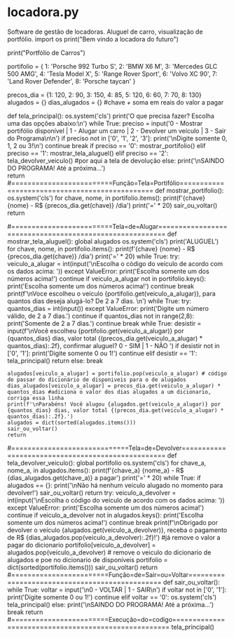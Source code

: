 # locadora.py
Software de gestão de locadoras. Aluguel de carro, visualização de portfólio.
import os
print("Bem vindo a locadora do futuro")

print("Portfólio de Carros")

portifolio = {
            1:  'Porsche 992 Turbo S',
            2:  'BMW X6 M',
            3:  'Mercedes GLC 500 AMG',
            4:  'Tesla Model X',
            5:  'Range Rover Sport',
            6:  'Volvo XC 90',
            7:  'Land Rover Defender',
            8:  'Porsche taycan' 
}

precos_dia = {1: 120, 2: 90, 3: 150, 4: 85, 5: 120, 6: 60, 7: 70, 8: 130}
alugados = {}
dias_alugados = {} #chave + soma em reais do valor a pagar

def tela_principal():
    os.system('cls')
    print('O que precisa fazer? Escolha uma das opções abaixo:\n')
    while True:
        preciso = input('0 - Mostrar portifólio disponível | 1 - Alugar um carro | 2 - Devolver um veículo | 3 - Sair do Programa\n\n')
        if preciso not in ['0', '1', '2', '3']:
            print('\nDigite somente 0, 1, 2 ou 3!\n')
            continue
        break
    if preciso == '0':
        mostrar_portifolio()
    elif preciso == '1':
        mostrar_tela_aluguel()
    elif preciso  == '2':
        tela_devolver_veiculo()
        #por aqui a tela de devolução
    else:
        print('\nSAINDO DO PROGRAMA! Até a próxima...')   
        return
#=========================Função=Tela=Portifólio===============================================
def mostrar_portifolio():
    os.system('cls')
    for chave, nome, in portifolio.items():
        print(f'{chave} {nome} - R$ {precos_dia.get(chave)} /dia')
    print('=' * 20)
    sair_ou_voltar()
    return

#=========================Tela=de=Alugar========================================================
def mostrar_tela_aluguel():
    global alugados
    os.system('cls')
    print('ALUGUEL')
    for chave, nome, in portifolio.items():
        print(f'{chave} {nome} - R$ {precos_dia.get(chave)} /dia')
    print('=' * 20)
    while True:
        try:
            veiculo_a_alugar = int(input('\nEscolha o código do veículo de acordo com os dados acima: '))
        except ValueError:
            print('Escolha somente um dos números acima!')
            continue
        if veiculo_a_alugar not in portifolio.keys():
            print('Escolha somente um dos números acima!')
            continue
        break
    print(f'\nVoce escolheu o veículo {portifolio.get(veiculo_a_alugar)}, para quantos dias deseja alugá-lo? De 2 a 7 dias.  \n')
    while True:
        try:
            quantos_dias = int(input())
        except ValueError:
            print('Digite um número válido, de 2 a 7 dias.')
            continue
        if quantos_dias not in range(2,8):
            print('Somente de 2 a 7 dias.')
            continue
        break
    while True:
        desistir = input(f'\nVocê escolheu {portifolio.get(veiculo_a_alugar)} por {quantos_dias} dias, valor total {(precos_dia.get(veiculo_a_alugar) * quantos_dias):.2f}, confirmar aluguel? 0 - SIM | 1 - NÃO ')
        if desistir not in ['0', '1']:
            print('Digite somente 0 ou 1!')
            continue
        elif desistir == '1':
            tela_principal()
            return
        else:
            break

    alugados[veiculo_a_alugar] = portifolio.pop(veiculo_a_alugar) # código de passar do dicionário de disponiveis para o de alugados
    dias_alugados[veiculo_a_alugar] = precos_dia.get(veiculo_a_alugar) * quantos_dias #adiciona o valor dos dias alugados a um dicionario, corriga essa linha
    print(f'\nParabéns! Você alugou {alugados.get(veiculo_a_alugar)} por {quantos_dias} dias, valor total {(precos_dia.get(veiculo_a_alugar) * quantos_dias):.2f}.')   
    alugados = dict(sorted(alugados.items()))
    sair_ou_voltar()
    return
#=============================Tela=de=Devolver==================================================
def tela_devolver_veiculo():
    global portifolio
    os.system('cls')
    for chave_a, nome_a, in alugados.items():
        print(f'{chave_a} {nome_a} - R$ {dias_alugados.get(chave_a)} a pagar')
    print('=' * 20)
    while True:
        if alugados == {}:
            print('\nNão há nenhum veículo alugado no momento para devolver!')
            sair_ou_voltar()
            return
        try:
            veiculo_a_devolver = int(input('\nEscolha o código do veículo de acordo com os dados acima: '))
        except ValueError:
            print('Escolha somente um dos números acima!')
            continue
        if veiculo_a_devolver not in alugados.keys():
            print('Escolha somente um dos números acima!')
            continue
        break
    print(f'\nObrigado por devolver o veículo {alugados.get(veiculo_a_devolver)}, receba o pagamento de R$ {dias_alugados.pop(veiculo_a_devolver):.2f}!') #já remove o valor a pagar do dicionario
    portifolio[veiculo_a_devolver] =  alugados.pop(veiculo_a_devolver) # remove o veiculo do dicionario de alugados e poe no dicionario de disponíveis
    portifolio = dict(sorted(portifolio.items()))
    sair_ou_voltar()
    return
#========================Função=de=Sair=ou=Voltar===============================================
def sair_ou_voltar():
    while True:
        voltar = input('\n0 - VOLTAR | 1 - SAIR\n')
        if voltar not in ['0', '1']:
            print('Digite somente 0 ou 1!')
            continue
        elif voltar == '0':
            os.system('cls')
            tela_principal()
        else:
            print('\nSAINDO DO PROGRAMA! Até a próxima...')
        break
    return
#========================Execução=do=codigo=====================================================
tela_principal()
